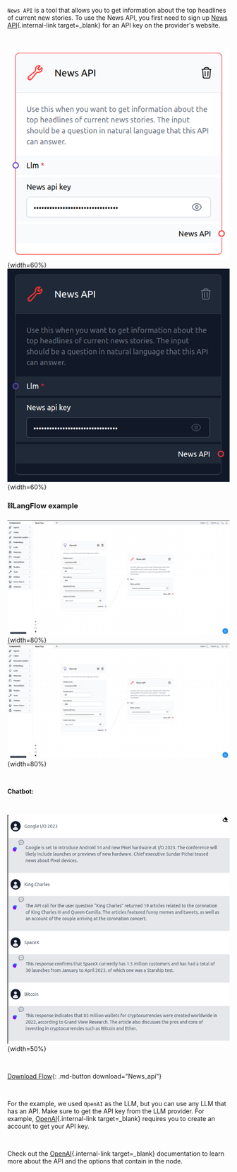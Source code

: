 `News API` is a tool that allows you to get information about the top headlines of current new stories. To use the News API, you first need to sign up [News API](https://newsapi.org/){.internal-link target=\_blank} for an API key on the provider's website.

<br>

![Description](img/single_node/news_api.png#only-light){width=60%}
![Description](img/single_node/news_api2.png#only-dark){width=60%}

### ⛓️LangFlow example

![Description](img/news-api.png#only-dark){width=80%}
![Description](img/news-api.png#only-light){width=80%}

<br>

**Chatbot:**

<br>

![Description](img/news-api-output.png){width=50%}

<br>

[Download Flow](data/News_api.json){: .md-button download="News_api"}

<br>

For the example, we used `OpenAI` as the LLM, but you can use any LLM that has an API. Make sure to get the API key from the LLM provider. For example, [OpenAI](https://platform.openai.com/){.internal-link target=\_blank} requires you to create an account to get your API key.

<br>

Check out the [OpenAI](https://platform.openai.com/docs/introduction/overview){.internal-link target=\_blank} documentation to learn more about the API and the options that contain in the node.
